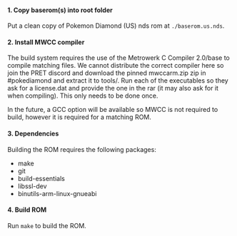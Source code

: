 #### 1. Copy baserom(s) into root folder

Put a clean copy of Pokemon Diamond (US) nds rom at `./baserom.us.nds`.

#### 2. Install MWCC compiler

The build system requires the use of the Metrowerk C Compiler 2.0/base to compile matching files. We cannot distribute the correct compiler here so join the PRET discord and download the pinned mwccarm.zip zip in #pokediamond and extract it to tools/. Run each of the executables so they ask for a license.dat and provide the one in the rar (it may also ask for it when compiling). This only needs to be done once.

In the future, a GCC option will be available so MWCC is not required to build, however it is required for a matching ROM.

#### 3. Dependencies

Building the ROM requires the following packages:

* make
* git
* build-essentials
* libssl-dev
* binutils-arm-linux-gnueabi

#### 4. Build ROM

Run `make` to build the ROM.